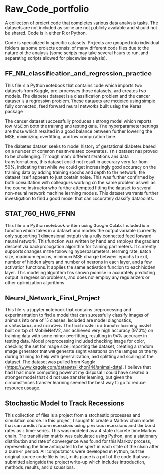 # Raw_Code_portfolio
A collection of project code that completes various data analysis tasks. The datasets are not included as some are not publicly available and should not be shared. Code is in either R or Python.

Code is specialized to specific datasets. Projects are grouped into individual folders as some projects consist of many different code files due to the nature of the analysis (some scripts may take several hours to run, and separating scripts allowed for piecewise analysis).

## FF_NN_classification_and_regression_practice

This file is a Python notebook that contains code which imports two datasets from Kaggle, pre-processes those datasets, and creates two models. The diabetes dataset is a classification problem and the cancer dataset is a regression problem. These datasets are modeled using simple fully connected, feed forward neural networks built using the Keras package. 

The cancer dataset successfully produces a strong model which reports low MSE on both the training and testing data. The hyperparameter settings are those which resulted in a good balance between further lowering the MSE, minimizing overfitting, and low computation time. 

The diabetes dataset seeks to model history of gestational diabetes based on a number of common health-related covariates. This dataset has proved to be challenging. Through many different iterations and data transformations, this dataset could not result in accuracy very far from 50%, indicating that while we could get increasingly good accuracy on the training data by adding training epochs and depth to the network, the dataset itself appears to just contain noise. This was further confirmed by both consultation with colleagues working on the same problem as well as the course instructor who further attempted fitting the dataset to several non-neural network machine learning models. This dataset warrants further investigation to find a good model that can accurately classify datapoints. 

## STAT_760_HW6_FFNN

This file is a Python notebook written using Google Colab. Included is a function which takes in a dataset and models the output variable (currently only supporting 1 dimensional output) via a fully connected feed forward neural network. This function was written by hand and employs the gradient descent via backpropogation algorithm for training parameters. It currently supports changes in the following hyperparameters: learning rate, batch size, maximum epochs, minimum MSE change between epochs to exit, number of hidden alyers and number of neurons in each layer, and a few activation functions. It applies the same activation function to each hidden layer. This modeling algorithm has shown promise in accurately predicting output in regression problems, and does not employ any regularizers or other optimization algorithms. 

## Neural_Network_Final_Project

This file is a jupyter notebook that contains preprocessing and experimentation to find a model that can sucessfully classify images of animals into one of 15 classes. Included are model diagnostics, architectures, and narrative. The final model is a transfer learning model built on top of MobileNetV2, and achieved very high accuracy (97.3%) on training data with some minor overfitting, resulting in 94% accuracy in testing data. Model preprocessing included checking image for color, checking the set for image size, importing the dataset, creating a random image generator that will generate slight variations on the iamges on the fly during training to help with generalization, and splitting and scaling of the dataset. The dataset was pulled from Kaggle (https://www.kaggle.com/datasets/likhon148/animal-data). I believe that had I had more computing power at my disposal I could have created a stronger model that did not use transfer learning, but given the circumstances transfer learning seemed the best way to go to reduce resource useage.

## Stochastic Model to Track Recessions

This collection of files is a project from a stochastic processes and simulation course. In this project, I sought to create a Markov chain model that can predict future  recessions using previous recessions and the bond rates as a time-series. This was modeled as a 4 state discrete time Markov chain. The transitision matrix was calculated using Python, and a stationary distribution and rate of convergence was found for this Markov process, representing the time anticipated to be spent in each state of the chain after a burn-in period. All computations were developed in Python, but the original source code file is lost, in its place is a pdf of the code that was submitted alongside the project write-up which includes introduction, methods, results, and discussions.
